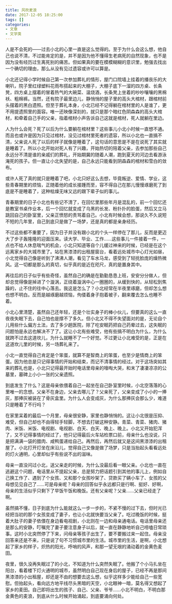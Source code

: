 ```yaml
---
title: 风吹麦浪
date: 2017-12-05 18:25:00
tags: []
categories: 
- 文章
- 文学类
---
```


人是不会死的——过去小北的心里一直是这么觉得的。至于为什么会这么想，他自己也说不清，不过能肯定的是，并不是因为他不懂得生老病死的自然现象，也不是因为没有经历过生离死别的痛苦。但如果真的要在模模糊糊的意识里，勉强去找出一个确切的理由，那么从没有见过遗容或许可以算是。

小北还记得小学时候自己第一次参加葬礼的情形，屋门口院墙上挂着的播丧乐的大喇叭，院子里红绿塑料花雨布搭起来的大棚子，大棚子底下一溜的四方桌、长条凳，四方桌上摆着的冒着热气的大碗菜、温烧酒，长条凳上坐着的吵吵嚷嚷的黑棉袄、粗棉裤。当然，还有院子最里边儿，静悄悄的屋子里的高头大棺材，跟棺材前头摆着的黑白遗照。但至于葬礼本身，小北已经不记得躺在棺材里的人是谁了，更不用提遗照里的面容。唯一还映像深刻的，就只是那个暗红色阴森森的高头大棺材，和牵着自己手的父亲，指着棺材小声告诉自己这就是棺材，死人就躺在里边。

人为什么会死？死了以后为什么要躺在棺材里？这些事儿小北小时候一直想不通。而且也或许是因为只见过棺材，没见过棺材里死者的遗容，所以小北也一直搞不清，父亲说人死了以后的样子就像是睡着了，这句话的意思是不是在说死了其实就是睡着了。所以小北开始对死人有了兴趣，开始热切的陪着父亲，去参加那些自己永远分不清是谁的亲戚们的葬礼，开始期冀的随着人潮，跑到夏天的河边去看游泳淹死的孩子。但一直让小北失望的是，自己永远只能看到阴森森的棺材和雪白的敛布。

或许人死了真的就只是睡着了吧，小北只好这么去想，毕竟叛逆、爱情、学业，这些青春期里的烦恼，正随着他的成长接踵而至，容不得自己在那儿慢慢琢磨死了到底是不是睡着了，这种枯燥无味又远的跟下辈子似的事儿。

青春期里的日子小北也有些记不清了，在回忆里那些年月是混乱的，前一个回忆还是教室书桌作业本，后一个回忆就变成了乌黑的长发、粉扑扑的脸蛋，然后又立马跳回自己的卧室里，父亲正愤怒的责骂着自己。小北有时候会想，那说久不久说短不短的几年里，自己到底只是做了一场梦，还是真的都是亲身经历。

不过这些都不重要了，因为日子并没有跟小北的个头一样停在了那儿，反而是更迈大了步子轰隆隆的迎面压来。读大学、毕业、工作……这些事儿一件接着一件，一点也不给人休息喘气的机会，小北只知道等自个儿缓过神来的时候，已经是在这个远离家乡的大城市里了。站在黑漆漆的出租屋窗台，看着远处城市中心灯光如昼，小北觉得自己像是听到了沸沸人潮，看见了车水马龙，感受到了轻抚脸庞的燥热微风。这一切都是那么的真切，似乎真的是近在咫尺，真的是置身其中。

再往后的日子似乎有些奇怪，虽然自己的确是在勤勤恳恳上班，安安分分做人，但却总觉得像是掉进了个漩涡，正绕着漩涡中心一圈圈的，从缓到快的，从轻松到焦躁的，止不住的往中心落去。我这是怎么了？小北经常在半夜里琢磨，但却怎么想也想不明白。反而是越琢磨越烦恼，佝偻着身子抱着被子，翻来覆去怎么也睡不着。

小北心里清楚，虽然自己还年轻，还是个壮实身子的棒小伙儿，但要真的这么一直夜夜失眠下去，自己怕也是撑不了多久。但小北又不得不失望面对的是，无论自个儿用些什么偏方土法，去了多少趟医院，除了吃安眠药把自己药晕过去，这失眠的问题怕是永远也解决不了了。这让小北有些难受，他有些搞不明白为什么，为什么就跨不过去这道坎儿，为什么就睡不了一个好觉。不过更让小北难受的是，正是在这道坎儿里的时候，另一场葬礼来了。

小北一直觉得自己肯定是个笨蛋，就算不是智商上的笨蛋，也至少是情商上的笨蛋。因为他总是只记得事情的开始和结束，而记不清事情的经过。对于这场突如其来的葬礼也是，小北只记得最开始时电话里母亲的嚎啕大哭，和末了凄凄凉凉的公墓里，墓碑上小小一张的父亲遗照。

到底发生了什么？这是母亲依偎着自己一起坐在自己卧室里时候，小北空落落的心里唯一的念想。父亲不在身边，父亲去哪儿了？父亲死了，父亲变成了小小的一捧灰，那捧灰被装在了骨灰盒里。为什么人会变成灰，为什么那捧灰会那么少，难道只是睡着了不行吗？

在家里呆着的最后一个月里，母亲很安静，家里也静悄悄的。这让小北很是压抑、难受，但自己却也不由得轻手轻脚，不想去打破这种安静。青菜、青菜、猪肉、猪肉、米饭、米饭、电视剧、电视剧、白天、白天、晚上、晚上。小北又开始犯浑了，又不记得事情的经过了，他只记得最后火车站检票口前，母亲什么也没说，只是把满满一袋的腊肉、咸鸭蛋递给自己。再然后，再然后就又是这间黑漆漆的出租屋了。小北打开灯坐在床沿儿，觉得自己又像是做了场梦，只是当抬起头看看远处的灯火通明，心里却似乎有些说不出的滋味。

母亲一直没问过小北，送父亲走的时候，为什么没最后看一眼父亲。小北也一直在逃避这个问题，电话里从不提起父亲，总是努力把话题引到其他的事儿上，例如自己换工作了、遇到了个女孩、又和那个女孩吵架了、贷款买了辆小车了、女孩的父母想见见自己了……可是母亲呢？母亲的回答似乎永远都只是行啊、挺好、好啊，母亲的生活似乎只剩下了早饭午饭和晚饭。还有父亲呢？父亲……父亲已经走了啊。

虽然搞不懂，日子到底为什么能就这么一步一步的，不紧不慢的过下去，但时光已经把当初的那个女孩变成了妻子，也让小北就快要当父亲了。吃过晚饭的时候，挺着大肚子的妻子依偎在身边看电视剧，小北则在一边和母亲通电话。电话里母亲还是那么的安静，叮嘱完了妻子要注意身子以后，就一直在静静地听自己唠嗑日常琐事。这时小北突然停了下来，问母亲等孩子出生了，要不要搬过来一起住。母亲没回答来还是不来，只是说了句不习惯城市里的生活。城市里的生活，是啊，小北想起了家乡的样子，炽热的阳光，呼哨的风声，和那一望无垠的涌动着的金黄色麦田。

夜里，很久没再失眠过了的小北，不知道为什么突然失眠了。他搬了个小马扎坐在阳台，看着楼下灯火通明的城市，虽然明白自己现在身后的屋子，已经不再是那间黑漆漆的小出租屋，却还是不由的想要去这么想，似乎这样多少能给自己一些宽慰。但抬起头，看向远方地平线尽头黑暗的天空，小北眼神一暗，莫名得又想起了家乡的麦田。自己即将出生的孩子、自己、父亲、爷爷……小北不明白，不明白那金黄色的麦浪，到底从什么时候开始涌起，到底要涌向何处。